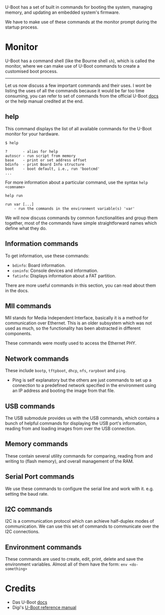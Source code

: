 U-Boot has a set of built in commands for booting the system, managing memory, and updating an embedded system's firmware.

We have to make use of these commands at the monitor prompt during the startup process.

# Monitor
U-Boot has a command shell (like the Bourne shell `sh`), which is called the monitor, where we can make use of U-Boot commands to create a customised boot process.

---
Let us now discuss a few important commands and their uses. I wont be listing the uses of all the commands because it would be far too time consuming, you can refer to set of commands from the official U-Boot [docs](https://docs.u-boot.org/en/latest/usage/index.html#shell-commands) or the help manual credited at the end.
## help
This command displays the list of all available commands for the U-Boot monitor for your hardware.
```shell
$ help
```
```
?       - alias for help
autoscr - run script from memory
base    - print or set address offset
bdinfo  - print Board Info structure
boot    - boot default, i.e., run 'bootcmd'
...
```

For more information about a particular command, use the syntax `help <comname>`
```shell
help run
```
```
run var [...]
	- run the commands in the environment variable(s) 'var'
```

We will now discuss commands by common functionalities and group them together, most of the commands have simple straightforward names which define what they do.

## Information commands
To get information, use these commands:
+ `bdinfo`: Board information.
+ `coninfo`: Console devices and information.
+ `fatinfo`: Displays information about a FAT partition.

There are more useful commands in this section, you can read about them in the docs.

## MII commands
MII stands for Media Independent Interface, basically it is a method for communication over Ethernet. This is an older subsystem which was not used as much, so the functionality has been abstracted in different components.

These commands were mostly used to access the Ethernet PHY.

## Network commands
These include `bootp`, `tftpboot`, `dhcp`, `nfs`, `rarpboot` and `ping`.
+ Ping is self explanatory but the others are just commands to set up a connection to a predefined network specified in the environment using an IP address and booting the image from that file.

## USB commands
The USB submodule provides us with the USB commands, which contains a bunch of helpful commands for displaying the USB port's information, reading from and loading images from over the USB connection.

## Memory commands
These contain several utility commands for comparing, reading from and writing to (flash memory), and overall management of the RAM.

## Serial Port commands
We use these commands to configure the serial line and work with it. e.g. setting the baud rate.

## I2C commands
I2C is a communication protocol which can achieve half-duplex modes of communication. We can use this set of commands to communicate over the I2C connections.

## Environment commands
These commands are used to create, edit, print, delete and save the environment variables. Almost all of them have the form: `env <do-something>` 

# Credits
+ Das U-Boot [docs](https://docs.u-boot.org/en/latest/usage/index.html#shell-commands)
+ Digi's [U-Boot reference manual](https://hub.digi.com/dp/path=/support/asset/u-boot-reference-manual/)